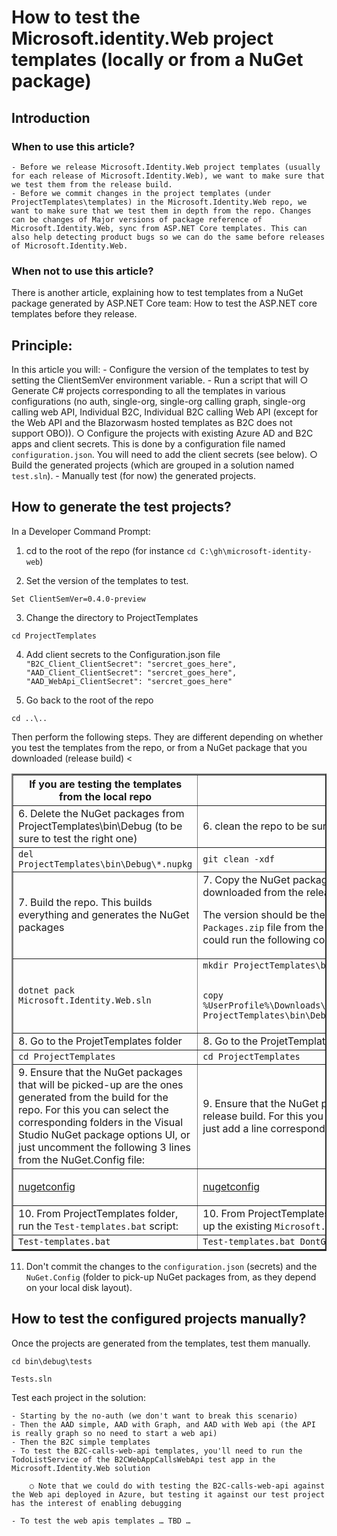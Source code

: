 # How to test the Microsoft.identity.Web project templates (locally or from a NuGet package)

## Introduction
### When to use this article?
	- Before we release Microsoft.Identity.Web project templates (usually for each release of Microsoft.Identity.Web), we want to make sure that we test them from the release build. 
	- Before we commit changes in the project templates (under ProjectTemplates\templates) in the Microsoft.Identity.Web repo, we want to make sure that we test them in depth from the repo. Changes can be changes of Major versions of package reference of Microsoft.Identity.Web, sync from ASP.NET Core templates. This can also help detecting product bugs so we can do the same before releases of Microsoft.Identity.Web.
	
### When not to use this article?
There is another article, explaining how to test templates from a NuGet package generated by ASP.NET Core team: How to test the ASP.NET core templates before they release. 

## Principle:
In this article you will:
	- Configure the version of the templates to test by setting the ClientSemVer environment variable.
	- Run a script that will
		○ Generate C# projects corresponding to all the templates in various configurations (no auth, single-org, single-org calling graph, single-org calling web API, Individual B2C, Individual B2C calling Web API (except for the Web API and the Blazorwasm hosted templates as B2C does not support OBO)).
		○ Configure the projects with existing Azure AD and B2C apps and client secrets. This is done by a configuration file named `configuration.json`. You will need to add the client secrets (see below).
		○ Build the generated projects (which are grouped in a solution named `test.sln`).
	- Manually test (for now) the generated projects.

## How to generate the test projects?
In a Developer Command Prompt:

1. cd to the root of the repo (for instance `cd C:\gh\microsoft-identity-web`)

2. Set the version of the templates to test.

`Set ClientSemVer=0.4.0-preview`

3. Change the directory to ProjectTemplates

`cd ProjectTemplates`

4. Add client secrets to the Configuration.json file
	 `"B2C_Client_ClientSecret": "sercret_goes_here",`
	 `"AAD_Client_ClientSecret": "sercret_goes_here",`
	 `"AAD_WebApi_ClientSecret": "sercret_goes_here"`
	        
5. Go back to the root of the repo

`cd ..\..`

Then perform the following steps. They are different depending on whether you test the templates from the repo, or from a NuGet package that you downloaded (release build)
<<table border = "2">
<tr>
    <th>If you are testing the templates from the local repo</th>
    <th>If you are testing the templates from a NuGet package</th>
</tr>
<tr>
    <td>6. Delete the NuGet packages from ProjectTemplates\bin\Debug (to be sure to test the right one)</td>
    <td>6. clean the repo to be sure to start clean. Ignore the ChromeDriver.exe if it cannot be removed.</td>
</tr>
<tr>
    <td><code>del ProjectTemplates\bin\Debug\*.nupkg</code></td>
    <td><code>git clean -xdf</code></td>
</tr>
<tr>
    <td>7. Build the repo. This builds everything and generates the NuGet packages</td>
    <td>7. Copy the NuGet package containing the templates (Microsoft.Identity.Web.ProjectTemplates.version.nupkg) downloaded from the release build and paste it under the <code>ProjectTemplates\bin\Debug</code> folder of the repo. 
    
The version should be the same as the value of <code>ClientSemVer</code> you set in step For instance if you downloaded the <code>Packages.zip</code> file from the  AzureDevOps build and saved it in your Downloads folder before unzipping it, you could run the following command: </td>
</tr>
<tr>
    <td><code>dotnet pack Microsoft.Identity.Web.sln</code></td>
    <td><code>mkdir ProjectTemplates\bin\Debug 
    
copy %UserProfile%\Downloads\Packages\Packages\Microsoft.Identity.Web.ProjectTemplates.%ClientSemVer%.nupkg" ProjectTemplates\bin\Debug</code></td>
</tr>
<tr>
    <td>8. Go to the ProjetTemplates folder</td>
    <td>8. Go to the ProjetTemplates folder</td>
</tr>
<tr>
    <td><code>cd ProjectTemplates</code></td>
    <td><code>cd ProjectTemplates</code></td>
</tr>
<tr>
    <td>9. Ensure that the NuGet packages that will be picked-up are the ones generated from the build for the repo. For this you can select the corresponding folders in the Visual Studio NuGet package options UI, or just uncomment the following 3 lines from the NuGet.Config file:</td>
    <td>9. Ensure that the NuGet packages that will be restored in the test projects are the ones generated from the release build. For this you can select the corresponding folder in the Visual Studio NuGet package options UI, or just add a line corresponding to the folder where your NuGet packages are, in the NuGet.Config file (change:</td>
</tr>
<tr>
    <td><p><a href="https://github.com/AzureAD/microsoft-identity-web/blob/f211a9ea80a34402b290b15f933d53b9b54c62e7/ProjectTemplates/nuget.config#L22-L24">nugetconfig</a></td>
    <td><p><a href="https://github.com/AzureAD/microsoft-identity-web/blob/f211a9ea80a34402b290b15f933d53b9b54c62e7/ProjectTemplates/nuget.config#L28">nugetconfig</a></td>
</tr>
<tr>
    <td>10. From ProjectTemplates folder, run the <code>Test-templates.bat</code> script:</td>
    <td>10. From ProjectTemplates folder, run the <code>Test-templates.bat</code> script with an argument to tell the script to pick-up the existing <code>Microsoft.Identity.Web.ProjectTemplates.%ClientSemVer%.nupkg</code> file instead of regenerating it. </td>
</tr>
<tr>
    <td><code>Test-templates.bat</code></td>
    <td><code>Test-templates.bat DontGenerate</code></td>
</tr>
</table>


11. Don't commit the changes to the `configuration.json` (secrets) and the `NuGet.Config` (folder to pick-up NuGet packages from, as they depend on your local disk layout).

## How to test the configured projects manually?

Once the projects are generated from the templates, test them manually.

`cd bin\debug\tests`

`Tests.sln`

Test each project in the solution:

	- Starting by the no-auth (we don't want to break this scenario)
	- Then the AAD simple, AAD with Graph, and AAD with Web api (the API is really graph so no need to start a web api)
	- Then the B2C simple templates
	- To test the B2C-calls-web-api templates, you'll need to run the TodoListService of the B2CWebAppCallsWebApi test app in the Microsoft.Identity.Web solution

		○ Note that we could do with testing the B2C-calls-web-api against the Web api deployed in Azure, but testing it against our test project has the interest of enabling debugging
	
	- To test the web apis templates … TBD …
